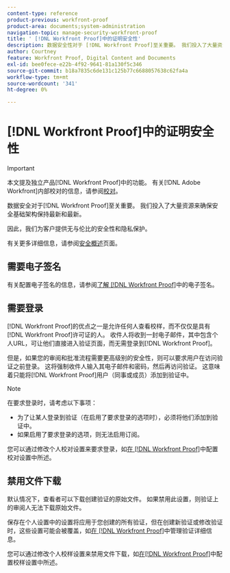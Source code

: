 ```yaml
---
content-type: reference
product-previous: workfront-proof
product-area: documents;system-administration
navigation-topic: manage-security-workfront-proof
title: ' [!DNL Workfront Proof]中的证明安全性'
description: 数据安全性对于 [!DNL Workfront Proof]至关重要。 我们投入了大量资源来确保安全基础架构保持最新和最新。
author: Courtney
feature: Workfront Proof, Digital Content and Documents
exl-id: bee0fece-e22b-4f92-9641-81a130f5c346
source-git-commit: b18a7835c6de131c125b77c6688057638c62fa4a
workflow-type: tm+mt
source-wordcount: '341'
ht-degree: 0%

---
```


# [!DNL Workfront Proof]中的证明安全性

>[!IMPORTANT]
>
>本文提及独立产品[!DNL Workfront Proof]中的功能。 有关[!DNL Adobe Workfront]内部校对的信息，请参阅[校对](../../../review-and-approve-work/proofing/proofing.md)。

数据安全对于[!DNL Workfront Proof]至关重要。 我们投入了大量资源来确保安全基础架构保持最新和最新。

因此，我们为客户提供无与伦比的安全性和隐私保护。

有关更多详细信息，请参阅[安全概述](https://www.adobe.com/legal/terms/enterprise-licensing/workfront-legacy-terms.html)页面。

## 需要电子签名

有关配置电子签名的信息，请参阅[了解 [!DNL Workfront Proof]](../../../workfront-proof/wp-acct-admin/managing-security/electronic-sigs-in-wp.md)中的电子签名。

## 需要登录

[!DNL Workfront Proof]的优点之一是允许任何人查看校样，而不仅仅是具有[!DNL Workfront Proof]许可证的人。 收件人将收到一封电子邮件，其中包含个人URL，可让他们直接进入验证页面，而无需登录到[!DNL Workfront Proof]。

但是，如果您的审阅和批准流程需要更高级别的安全性，则可以要求用户在访问验证之前登录。 这将强制收件人输入其电子邮件和密码，然后再访问验证。 这意味着只能将[!DNL Workfront Proof]用户（同事或成员）添加到验证中。

>[!NOTE]
>
>在要求登录时，请考虑以下事项：
>
>* 为了让某人登录到验证（在启用了要求登录的选项时），必须将他们添加到验证中。
>* 如果启用了要求登录的选项，则无法启用订阅。
>



您可以通过修改个人校对设置来要求登录，如[在 [!DNL Workfront Proof]](../../../workfront-proof/wp-work-proofsfiles/manage-your-work/configure-proof-settings.md)中配置校对设置中所述。

## 禁用文件下载

默认情况下，查看者可以下载创建验证的原始文件。 如果禁用此设置，则验证上的审阅人无法下载原始文件。

保存在个人设置中的设置将应用于您创建的所有验证，但在创建新验证或修改验证时，这些设置可能会被覆盖，如[在 [!DNL Workfront Proof]](../../../workfront-proof/wp-work-proofsfiles/manage-your-work/manage-proof-details.md)中管理验证详细信息。

您可以通过修改个人校样设置来禁用文件下载，如[在[!DNL  Workfront Proof]](../../../workfront-proof/wp-work-proofsfiles/manage-your-work/configure-proof-settings.md)中配置校样设置中所述。
